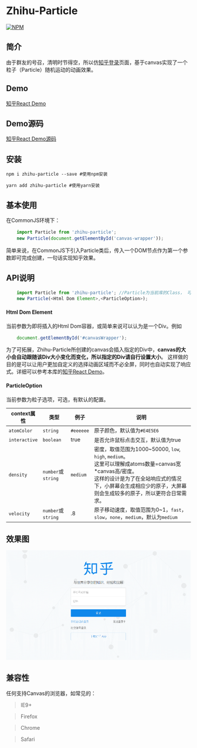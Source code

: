 # Zhihu-Particle
[![NPM](https://nodei.co/npm/zhihu-particle.png)](https://www.npmjs.com/package/zhihu-particle)

## 简介
由于群友的号召，清明时节得空，所以仿[知乎登录](https://www.zhihu.com)页面，基于canvas实现了一个粒子（Particle）随机运动的动画效果。

## Demo
[知乎React Demo](https://jf3096.github.io/zhihu-particle/)

## Demo源码
[知乎React Demo源码](https://github.com/jf3096/zhihu-particle/tree/master/demo/zhihu)

## 安装
```shell
npm i zhihu-particle --save #使用npm安装
```

```shell
yarn add zhihu-particle #使用yarn安装
```

## 基本使用
在CommonJS环境下：
```javascript
    import Particle from 'zhihu-particle';
    new Particle(document.getElementById('canvas-wrapper'));
```

简单来说，在CommonJS下引入Particle类后，传入一个DOM节点作为第一个参数即可完成创建，一句话实现知乎效果。

## API说明

```javascript
    import Particle from 'zhihu-particle'; //Particle为当前库的Class， 可用于多次实例化
    new Particle(<Html Dom Element>,<ParticleOption>);
```

#### Html Dom Element
当前参数为即将插入的Html Dom容器，或简单来说可以认为是一个Div。例如

```javascript
    document.getElementById('#canvasWrapper');
```

为了可拓展，Zhihu-Particle所创建的canvas会插入指定的Div中，<b>canvas的大小会自动跟随该Div大小变化而变化，所以指定的Div请自行设置大小</b>。
这样做的目的是可以让用户更加自定义的选择动画区域而不必全屏，同时也自动实现了响应式。详细可以参考本库的[知乎React Demo](https://github.com/jf3096/zhihu-particle/tree/master/demo/zhihu)。

#### ParticleOption
当前参数为粒子选项，可选，有默认的配置。

context属性 | 类型 | 例子 | 说明
---------- | ---- | ----- | ------------------
`atomColor` | `string` | `#eeeeee` | 原子颜色，默认值为`#E4E5E6`
`interactive` | `boolean` | true | 是否允许鼠标点击交互，默认值为true
`density` | `number`或`string` | `medium` | 密度，取值范围为1000~50000, `low`, `high`, `medium`。<br />这里可以理解成atoms数量=canvas宽*canvas高/密度。<br />这样的设计是为了在全站响应式的情况下，小屏幕会生成相应少的原子，大屏幕则会生成较多的原子，所以更符合日常需求。
`velocity` | `number`或`string` | .8 | 原子移动速度，取值范围为0~1，`fast`，`slow`，`none`，`medium`，默认为`medium`

## 效果图
![zhihu-particle](./git-img/zhihu-particle.gif)

## 兼容性
任何支持Canvas的浏览器，如常见的：
> IE9+

> Firefox

> Chrome

> Safari